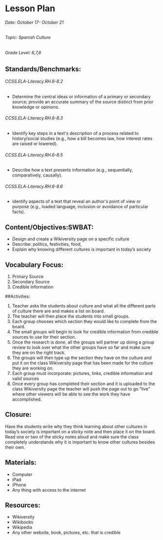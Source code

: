 # Lesson Plan 
###### Date: October 17- October 21	  
###### Topic: Spanish Culture	 
###### Grade Level: 6,7,8 

## Standards/Benchmarks:
###### CCSS.ELA-Literacy.RH.6-8.2
* Determine the central ideas or information of a primary or secondary source; provide an accurate summary of the source distinct from prior knowledge or opinions.

###### CCSS.ELA-Literacy.RH.6-8.3
* Identify key steps in a text's description of a process related to history/social studies (e.g., how a bill becomes law, how interest rates are raised or lowered).

###### CCSS.ELA-Literacy.RH.6-8.5
* Describe how a text presents information (e.g., sequentially, comparatively, causally).

###### CCSS.ELA-Literacy.RH.6-8.6
* Identify aspects of a text that reveal an author's point of view or purpose (e.g., loaded language, inclusion or avoidance of particular facts).


## Content/Objectives:SWBAT:
* Design and create a Wikiversity page on a specific culture
* Describe: politics, festivities, food,
* Explain why knowing different cultures is important in today’s society


## Vocabulary Focus:
1. Primary Source
2. Secondary Source 
3. Credible Information 


##Activities:
1. Teacher asks the students about culture and what all the different parts of culture there are and makes a list on board.
2. The teacher will then place the students into small groups. 
3. Each group chooses which section they would like to complete from the board.
4. The small groups will begin to look for credible information from credible sources to use for their section. 
5. Once the research is done, all the groups will partner up doing a group review to look over what the other groups have so far and make sure they are on the right track.
6. The groups will then type up the section they have on the culture and put it on the class Wikiversity page that has been made for the culture they are working on.  
7. Each group must incorporate: pictures, links, credible information and valid sources
8. Once every group has completed their section and it is uploaded to the class Wikiversity page the teacher will push the page out to go “live” where other viewers will be able to see the work they have accomplished.


## Closure:
Have the students write why they think learning about other cultures in today’s society is important on a sticky note and then place it on the board. Read one or two of the sticky notes aloud and make sure the class completely understands why it is important to know other cultures besides their own. 


## Materials:
* Computer 
* iPad 
* iPhone
* Any thing with access to the internet


## Resources:
* Wikiversity
* Wikibooks
* Wikipedia 
* Any other website, book, pictures, etc. that is credible 
